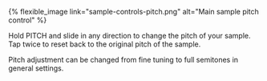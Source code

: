 ---
---

{% flexible_image link="sample-controls-pitch.png" alt="Main sample pitch control" %}

Hold PITCH and slide in any direction to change the pitch of your sample. Tap twice to reset back to the original pitch of the sample. 

Pitch adjustment can be changed from fine tuning to full semitones in general settings.